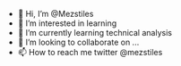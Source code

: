 - 👋 Hi, I’m @Mezstiles
- 👀 I’m interested in learning
- 🌱 I’m currently learning technical analysis
- 💞️ I’m looking to collaborate on ...
- 📫 How to reach me twitter @mezstiles

<!---
Mezstiles/Mezstiles is a ✨ special ✨ repository because its `README.md` (this file) appears on your GitHub profile.
You can click the Preview link to take a look at your changes.
--->
